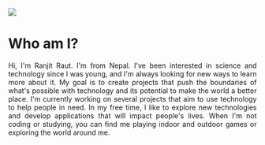 <img src="https://github.com/theranjitraut/theranjitraut/blob/main/thumbnail.jpg">
<h1>Who am I?</h1>
<p align="justify">Hi, I'm Ranjit Raut. I'm from Nepal. I've been interested in science and technology since I was young, and I'm always looking for new ways to learn more about it. My goal is to create projects that push the boundaries of what's possible with technology and its potential to make the world a better place. I'm currently working on several projects that aim to use technology to help people in need. In my free time, I like to explore new technologies and develop applications that will impact people's lives. When I'm not coding or studying, you can find me playing indoor and outdoor games or exploring the world around me.</p>
